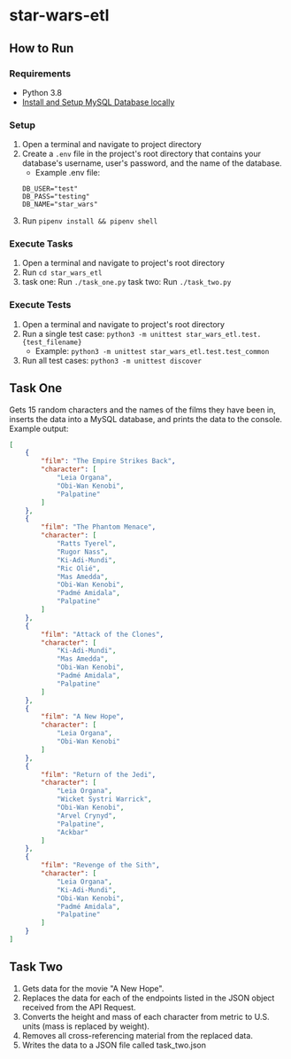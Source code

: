 # star-wars-etl

## How to Run

### Requirements

- Python 3.8
- [Install and Setup MySQL Database locally](https://dev.mysql.com/doc/mysql-getting-started/en/)

### Setup

1. Open a terminal and navigate to project directory
2. Create a `.env` file in the project's root directory that contains 
your database's username, user's password, and the name of the database.
    - Example .env file:
    ```.env 
   DB_USER="test"
   DB_PASS="testing"
   DB_NAME="star_wars"
   ```
3. Run `pipenv install && pipenv shell`

### Execute Tasks

1. Open a terminal and navigate to project's root directory
2. Run `cd star_wars_etl`
3. task one: Run `./task_one.py`
task two: Run `./task_two.py`

### Execute Tests

1. Open a terminal and navigate to project's root directory
2. Run a single test case: `python3 -m unittest star_wars_etl.test.{test_filename}`
    - Example: `python3 -m unittest star_wars_etl.test.test_common`
3. Run all test cases: `python3 -m unittest discover`

## Task One

Gets 15 random characters and the names of the films they have been in,
inserts the data into a MySQL database, and prints the data to the console.
Example output:
```json
[
    {
        "film": "The Empire Strikes Back",
        "character": [
            "Leia Organa",
            "Obi-Wan Kenobi",
            "Palpatine"
        ]
    },
    {
        "film": "The Phantom Menace",
        "character": [
            "Ratts Tyerel",
            "Rugor Nass",
            "Ki-Adi-Mundi",
            "Ric Olié",
            "Mas Amedda",
            "Obi-Wan Kenobi",
            "Padmé Amidala",
            "Palpatine"
        ]
    },
    {
        "film": "Attack of the Clones",
        "character": [
            "Ki-Adi-Mundi",
            "Mas Amedda",
            "Obi-Wan Kenobi",
            "Padmé Amidala",
            "Palpatine"
        ]
    },
    {
        "film": "A New Hope",
        "character": [
            "Leia Organa",
            "Obi-Wan Kenobi"
        ]
    },
    {
        "film": "Return of the Jedi",
        "character": [
            "Leia Organa",
            "Wicket Systri Warrick",
            "Obi-Wan Kenobi",
            "Arvel Crynyd",
            "Palpatine",
            "Ackbar"
        ]
    },
    {
        "film": "Revenge of the Sith",
        "character": [
            "Leia Organa",
            "Ki-Adi-Mundi",
            "Obi-Wan Kenobi",
            "Padmé Amidala",
            "Palpatine"
        ]
    }
]
```

## Task Two

1. Gets data for the movie "A New Hope". 
2. Replaces the data for each of the endpoints listed in the JSON object 
received from the API Request. 
3. Converts the height and mass of each character 
from metric to U.S. units (mass is replaced by weight). 
4. Removes all cross-referencing material from the replaced data.
5. Writes the data to a JSON file called task_two.json

